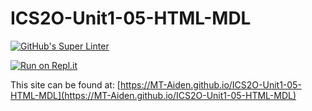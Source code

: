 # ICS2O-Unit1-05-HTML-MDL

[![GitHub's Super Linter](https://github.com/MT-Aiden/ICS2O-Unit1-05-HTML-MDL/workflows/GitHub's%20Super%20Linter/badge.svg)](https://github.com/MT-Aiden/ICS2O-Unit1-05-HTML-MDL/actions)

[![Run on Repl.it](https://repl.it/badge/github/MT-Aiden/ICS2O-Unit1-05-HTML-MDL)](https://repl.it/github/MT-Aiden/ICS2O-Unit1-05-HTML-MDL)

This site can be found at: [https://MT-Aiden.github.io/ICS2O-Unit1-05-HTML-MDL](https://MT-Aiden.github.io/ICS2O-Unit1-05-HTML-MDL)
